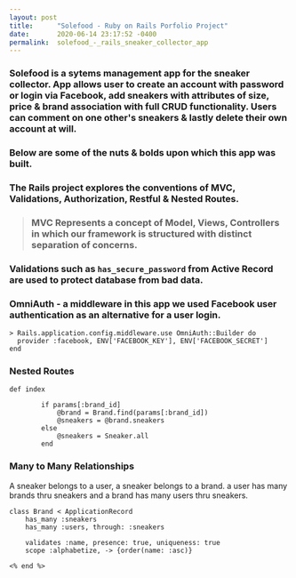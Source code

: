 ```yaml
---
layout: post
title:      "Solefood - Ruby on Rails Porfolio Project"
date:       2020-06-14 23:17:52 -0400
permalink:  solefood_-_rails_sneaker_collector_app
---
```



### Solefood is a sytems management app for the sneaker collector. App allows user to create an account with password or login via Facebook, add sneakers with attributes of size, price & brand association with full CRUD functionality. Users can comment on one other's sneakers & lastly delete their own account at will.

### Below are some of the nuts & bolds upon which this app was built.


### The Rails project explores the conventions of MVC, Validations, Authorization, Restful & Nested Routes.


> ### MVC Represents a concept of Model, Views, Controllers in which our framework is structured with distinct separation of concerns.


### Validations such as `has_secure_password` from Active Record are used to protect database from bad data.

### OmniAuth - a middleware in this app we used Facebook user authentication as an alternative for a user login.

```
> Rails.application.config.middleware.use OmniAuth::Builder do
  provider :facebook, ENV['FACEBOOK_KEY'], ENV['FACEBOOK_SECRET']
end
```


### Nested Routes


```
def index
        
        if params[:brand_id]
            @brand = Brand.find(params[:brand_id])
            @sneakers = @brand.sneakers
        else
            @sneakers = Sneaker.all
        end
```


### Many to Many Relationships 

A sneaker belongs to a user, a sneaker belongs to a brand. a user has many brands thru sneakers and a brand has many users thru sneakers.

```
class Brand < ApplicationRecord
    has_many :sneakers
    has_many :users, through: :sneakers

    validates :name, presence: true, uniqueness: true
    scope :alphabetize, -> {order(name: :asc)}
```

`<% end %>`

